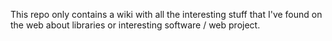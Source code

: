 This repo only contains a wiki with all the interesting stuff that I've found on the web about libraries or interesting software / web project.

